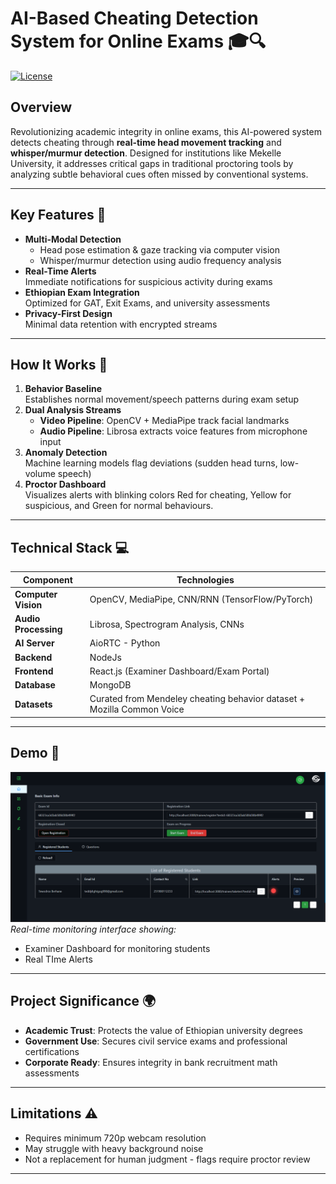 # AI-Based Cheating Detection System for Online Exams 🎓🔍

[![License](https://img.shields.io/badge/License-All%20Rights%20Reserved-red.svg )](LICENSE)

## Overview
Revolutionizing academic integrity in online exams, this AI-powered system detects cheating through **real-time head movement tracking** and **whisper/murmur detection**. Designed for institutions like Mekelle University, it addresses critical gaps in traditional proctoring tools by analyzing subtle behavioral cues often missed by conventional systems.

---

## Key Features 🚨
- **Multi-Modal Detection**  
  - Head pose estimation & gaze tracking via computer vision  
  - Whisper/murmur detection using audio frequency analysis  
- **Real-Time Alerts**  
  Immediate notifications for suspicious activity during exams  
- **Ethiopian Exam Integration**  
  Optimized for GAT, Exit Exams, and university assessments  
- **Privacy-First Design**  
  Minimal data retention with encrypted streams  

---

## How It Works 🤖
1. **Behavior Baseline**  
   Establishes normal movement/speech patterns during exam setup  
2. **Dual Analysis Streams**  
   - **Video Pipeline**: OpenCV + MediaPipe track facial landmarks  
   - **Audio Pipeline**: Librosa extracts voice features from microphone input  
3. **Anomaly Detection**  
   Machine learning models flag deviations (sudden head turns, low-volume speech)  
4. **Proctor Dashboard**  
   Visualizes alerts with blinking colors Red for cheating, Yellow for suspicious, and Green for normal behaviours. 

---

## Technical Stack 💻
| Component          | Technologies                                                                |
|--------------------|-----------------------------------------------------------------------------|
| **Computer Vision** | OpenCV, MediaPipe, CNN/RNN (TensorFlow/PyTorch)                            |
| **Audio Processing**| Librosa, Spectrogram Analysis, CNNs                                        |
| **AI Server**       | AioRTC - Python                                                            |
| **Backend**         | NodeJs                                                                     |
| **Frontend**        | React.js (Examiner Dashboard/Exam Portal)                                  |
| **Database**        | MongoDB                                                                    |
| **Datasets**        | Curated from Mendeley cheating behavior dataset + Mozilla Common Voice     |

---

## Demo 🎥
![Examiner Dashboard](docs/dashboard.png)  
*Real-time monitoring interface showing:*  
- Examiner Dashboard for monitoring students  
- Real TIme Alerts    

---

## Project Significance 🌍
- **Academic Trust**: Protects the value of Ethiopian university degrees  
- **Government Use**: Secures civil service exams and professional certifications  
- **Corporate Ready**: Ensures integrity in bank recruitment math assessments  

---

## Limitations ⚠️
- Requires minimum 720p webcam resolution  
- May struggle with heavy background noise  
- Not a replacement for human judgment - flags require proctor review  

---
